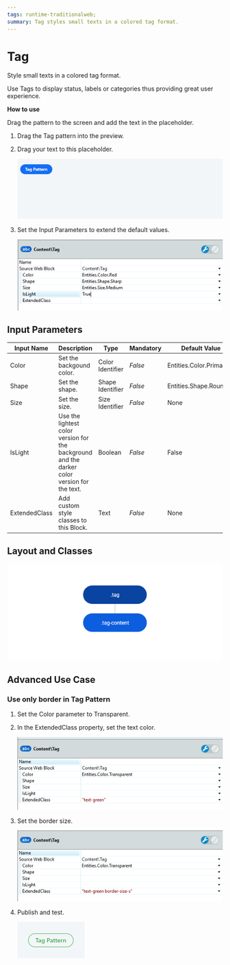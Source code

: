 ```yaml
---
tags: runtime-traditionalweb; 
summary: Tag styles small texts in a colored tag format.
---
```


# Tag

Style small texts in a colored tag format.

Use Tags to display status, labels or categories thus providing great user experience. 

**How to use**

Drag the pattern to the screen and add the text in the placeholder.

1. Drag the Tag pattern into the preview.

1. Drag your text to this placeholder.

    ![](<images/tag-image-1.png?width=500>)

1. Set the Input Parameters to extend the default values.

    ![](<images/tag-image-2.png>)

## Input Parameters

| **Input Name** |  **Description** |  **Type** | **Mandatory** | **Default Value** |
|---|---|---|---|---|
| Color | Set the backgound color. | Color Identifier | _False_ | Entities.Color.Primary |
| Shape | Set the shape. | Shape Identifier | _False_ | Entities.Shape.Rounded |
| Size | Set the size. | Size Identifier | _False_ | None |
| IsLight | Use the lightest color version for the background and the darker color  version for the text. | Boolean | _False_ | False |
| ExtendedClass  |  Add custom style classes to this Block. |  Text | _False_ | None |

## Layout and Classes

![](<images/tag-image-3.png>)

## Advanced Use Case

### Use only border in Tag Pattern

1. Set the Color parameter to Transparent.
1. In the ExtendedClass property, set the text color.

    ![](<images/tag-image-4.png>)

1. Set the border size.

    ![](<images/tag-image-5.png>)

1. Publish and test.

    ![](<images/tag-image-6.png>)
